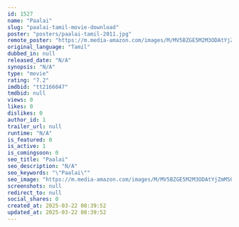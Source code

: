 ```yaml
---
id: 1527
name: "Paalai"
slug: "paalai-tamil-movie-download"
poster: "posters/paalai-tamil-2011.jpg"
remote_poster: "https://m.media-amazon.com/images/M/MV5BZGE5M2M3ODAtYjZmMS00YTFkLTliNDEtNjA2OWJiOGRjZTVlXkEyXkFqcGdeQXVyODQ5MDQ4NzU@._V1_SX300.jpg"
original_language: "Tamil"
dubbed_in: null
released_date: "N/A"
synopsis: "N/A"
type: "movie"
rating: "7.2"
imdbid: "tt2166047"
tmdbid: null
views: 0
likes: 0
dislikes: 0
author_id: 1
trailer_url: null
runtime: "N/A"
is_featured: 0
is_active: 1
is_comingsoon: 0
seo_title: "Paalai"
seo_description: "N/A"
seo_keywords: "\"Paalai\""
seo_image: "https://m.media-amazon.com/images/M/MV5BZGE5M2M3ODAtYjZmMS00YTFkLTliNDEtNjA2OWJiOGRjZTVlXkEyXkFqcGdeQXVyODQ5MDQ4NzU@._V1_SX300.jpg"
screenshots: null
redirect_to: null
social_shares: 0
created_at: 2025-03-22 08:39:52
updated_at: 2025-03-22 08:39:52
---
```


